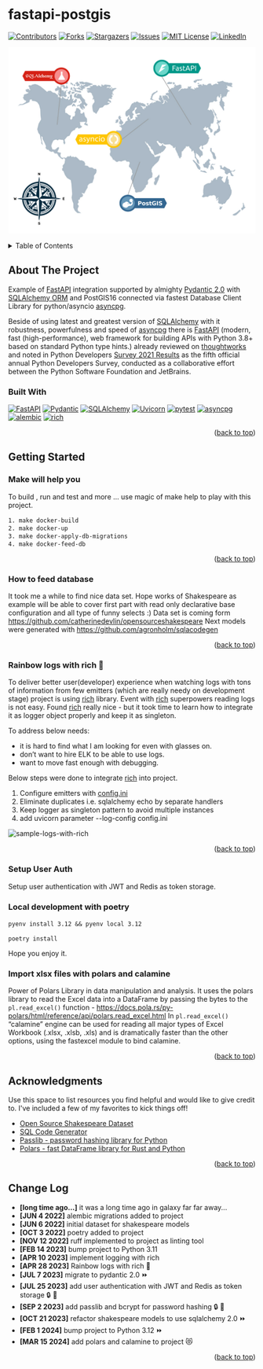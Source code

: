 # fastapi-postgis
[![Contributors][contributors-shield]][contributors-url]
[![Forks][forks-shield]][forks-url]
[![Stargazers][stars-shield]][stars-url]
[![Issues][issues-shield]][issues-url]
[![MIT License][license-shield]][license-url]
[![LinkedIn][linkedin-shield]][linkedin-url]

![fastapi-postgis](/static/map.jpg)

<a name="readme-top"></a>

<details>
  <summary>Table of Contents</summary>
  <ol>
    <li>
      <a href="#about-the-project">About The Project</a>
      <ul>
        <li><a href="#built-with">Built With</a></li>
      </ul>
    </li>
    <li>
      <a href="#getting-started">Getting Started</a>
      <ul>
        <li><a href="#make-will-help-you">Make will help you</a></li>
        <li><a href="#how-to-feed-database">How to feed database</a></li>
        <li><a href="#rainbow-logs-with-rich">Rainbow logs with rich</a></li>
        <li><a href="#setup-user-auth">Setup user auth</a></li>
        <li><a href="#local-development-with-poetry">Local development with poetry</a></li>
        <li><a href="#import-xlsx-files-with-polars-and-calamine">Import xlsx files with polars and calamine</a></li>
      </ul>
    </li>
    <li><a href="#acknowledgments">Acknowledgments</a></li>
  </ol>
</details>

[//]: # (TODO: Usage,Roadmap, Contributing, License, Contact)

    




## About The Project

Example of [FastAPI](https://fastapi.tiangolo.com/) integration supported by almighty [Pydantic 2.0](https://github.com/pydantic/pydantic)
with [SQLAlchemy ORM](https://www.sqlalchemy.org/) and PostGIS16
connected via fastest Database Client Library for python/asyncio [asyncpg](https://github.com/MagicStack/asyncpg).

Beside of using latest and greatest version of [SQLAlchemy](https://www.sqlalchemy.org/) with it robustness, powerfulness and speed
of [asyncpg](https://github.com/MagicStack/asyncpg) there is [FastAPI](https://fastapi.tiangolo.com/) (modern, fast (high-performance), 
web framework for building APIs with Python 3.8+ based on standard Python type hints.) already reviewed
on [thoughtworks](https://www.thoughtworks.com/radar/languages-and-frameworks?blipid=202104087) and noted in 
Python Developers [Survey 2021 Results](https://lp.jetbrains.com/python-developers-survey-2021/#FrameworksLibraries)
as the fifth official annual Python Developers Survey, conducted as a collaborative effort between the Python Software Foundation and JetBrains.

### Built With
[![FastAPI][fastapi.tiangolo.com]][fastapi-url]
[![Pydantic][pydantic.com]][pydantic-url]
[![SQLAlchemy][sqlalchemy.org]][sqlalchemy-url]
[![Uvicorn][uvicorn.org]][uvicorn-url]
[![pytest][pytest.org]][pytest-url]
[![asyncpg][asyncpg.github.io]][asyncpg-url]
[![alembic][alembic.sqlalchemy.org]][alembic-url]
[![rich][rich.readthedocs.io]][rich-url]



<p align="right">(<a href="#readme-top">back to top</a>)</p>

## Getting Started

### Make will help you
To build , run and test and more ... use magic of make help to play with this project.
```shell
1. make docker-build
2. make docker-up
3. make docker-apply-db-migrations
4. make docker-feed-db
```


<p align="right">(<a href="#readme-top">back to top</a>)</p>

### How to feed database

It took me a while to find nice data set. Hope works of Shakespeare as example will be able to cover 
first part with read only declarative base configuration and all type of funny selects :)
Data set is coming form https://github.com/catherinedevlin/opensourceshakespeare
Next models were generated with https://github.com/agronholm/sqlacodegen

<p align="right">(<a href="#readme-top">back to top</a>)</p>

### Rainbow logs with rich :rainbow:

To deliver better user(developer) experience when watching logs with tons of information
from few emitters (which are really needy on development stage) project is using [rich](https://github.com/Textualize/rich) library.
Event with [rich](https://github.com/Textualize/rich) superpowers reading logs is not easy.
Found [rich](https://github.com/Textualize/rich) really nice - 
but it took time to learn how to integrate it as logger object properly and keep it as singleton.

To address below needs: 
- it is hard to find what I am looking for even with glasses on.
- don’t want to hire ELK to be able to use logs. 
- want to move fast enough with debugging.

Below steps were done to integrate [rich](https://github.com/Textualize/rich) into project.
1. Configure emitters with [config.ini](https://github.com/grillazz/fastapi-postgis/blob/main/config.ini)
2. Eliminate duplicates i.e. sqlalchemy echo by separate handlers
3. Keep logger as singleton pattern to avoid multiple instances
4. add uvicorn parameter --log-config config.ini

![sample-logs-with-rich](/static/logz.png)

<p align="right">(<a href="#readme-top">back to top</a>)</p>

### Setup User Auth

Setup user authentication with JWT and Redis as token storage.

### Local development with poetry

```shell
pyenv install 3.12 && pyenv local 3.12
```
```shell
poetry install
```
Hope you enjoy it.

### Import xlsx files with polars and calamine
Power of Polars Library in data manipulation and analysis.
It uses the polars library to read the Excel data into a DataFrame by passing the bytes to the `pl.read_excel()` function -
https://docs.pola.rs/py-polars/html/reference/api/polars.read_excel.html
In `pl.read_excel()` “calamine” engine can be used for reading all major types of Excel Workbook (.xlsx, .xlsb, .xls) and is dramatically faster than the other options, using the fastexcel module to bind calamine.

<p align="right">(<a href="#readme-top">back to top</a>)</p>

## Acknowledgments
Use this space to list resources you find helpful and would like to give credit to.
I've included a few of my favorites to kick things off!

* [Open Source Shakespeare Dataset](https://github.com/catherinedevlin/opensourceshakespeare)
* [SQL Code Generator](https://github.com/agronholm/sqlacodegen)
* [Passlib - password hashing library for Python](https://passlib.readthedocs.io/en/stable/)
* [Polars - fast DataFrame library for Rust and Python](https://docs.pola.rs/)

<p align="right">(<a href="#readme-top">back to top</a>)</p>


## Change Log
- **[long time ago...]** it was a long time ago in galaxy far far away...
- **[JUN 4 2022]** alembic migrations added to project
- **[JUN 6 2022]** initial dataset for shakespeare models
- **[OCT 3 2022]** poetry added to project
- **[NOV 12 2022]** ruff implemented to project as linting tool
- **[FEB 14 2023]** bump project to Python 3.11
- **[APR 10 2023]** implement logging with rich
- **[APR 28 2023]** Rainbow logs with rich :rainbow:
- **[JUL 7 2023]** migrate to pydantic 2.0 :fast_forward:
- **[JUL 25 2023]** add user authentication with JWT and Redis as token storage :lock: :key:
- **[SEP 2 2023]** add passlib and bcrypt for password hashing :lock: :key:
- **[OCT 21 2023]** refactor shakespeare models to use sqlalchemy 2.0 :fast_forward:
- **[FEB 1 2024]** bump project to Python 3.12 :fast_forward:
- **[MAR 15 2024]** add polars and calamine to project :heart_eyes_cat:
<p align="right">(<a href="#readme-top">back to top</a>)</p>


<!-- MARKDOWN LINKS & IMAGES -->
<!-- https://www.markdownguide.org/basic-syntax/#reference-style-links -->
[contributors-shield]: https://img.shields.io/github/contributors/grillazz/fastapi-postgis.svg?style=for-the-badge
[contributors-url]: https://github.com/grillazz/fastapi-postgis/graphs/contributors
[forks-shield]: https://img.shields.io/github/forks/grillazz/fastapi-postgis.svg?style=for-the-badge
[forks-url]: https://github.com/grillazz/fastapi-postgis/network/members
[stars-shield]: https://img.shields.io/github/stars/grillazz/fastapi-postgis.svg?style=for-the-badge
[stars-url]: https://github.com/grillazz/fastapi-postgis/stargazers
[issues-shield]: https://img.shields.io/github/issues/grillazz/fastapi-postgis.svg?style=for-the-badge
[issues-url]: https://github.com/grillazz/fastapi-postgis/issues
[license-shield]: https://img.shields.io/github/license/grillazz/fastapi-postgis.svg?style=for-the-badge
[license-url]: https://github.com/grillazz/fastapi-postgis/blob/main/LICENSE
[linkedin-shield]: https://img.shields.io/badge/-LinkedIn-black.svg?style=for-the-badge&logo=linkedin&colorB=555
[linkedin-url]: https://www.linkedin.com/in/python-has-powers/

[fastapi.tiangolo.com]: https://img.shields.io/badge/FastAPI-0.110.0-009485?style=for-the-badge&logo=fastapi&logoColor=white
[fastapi-url]: https://fastapi.tiangolo.com/
[pydantic.com]: https://img.shields.io/badge/Pydantic-2.6.4-e92063?style=for-the-badge&logo=pydantic&logoColor=white
[pydantic-url]: https://docs.pydantic.dev/latest/
[sqlalchemy.org]: https://img.shields.io/badge/SQLAlchemy-2.0.28-bb0000?color=bb0000&style=for-the-badge
[sqlalchemy-url]: https://docs.sqlalchemy.org/en/20/
[uvicorn.org]: https://img.shields.io/badge/Uvicorn-0.29.0-2094f3?style=for-the-badge&logo=uvicorn&logoColor=white
[uvicorn-url]: https://www.uvicorn.org/
[asyncpg.github.io]: https://img.shields.io/badge/asyncpg-0.29.0-2e6fce?style=for-the-badge&logo=postgresql&logoColor=white
[asyncpg-url]: https://magicstack.github.io/asyncpg/current/
[pytest.org]: https://img.shields.io/badge/pytest-8.1.1-fff?style=for-the-badge&logo=pytest&logoColor=white
[pytest-url]: https://docs.pytest.org/en/6.2.x/
[alembic.sqlalchemy.org]: https://img.shields.io/badge/alembic-1.13.1-6BA81E?style=for-the-badge&logo=alembic&logoColor=white
[alembic-url]: https://alembic.sqlalchemy.org/en/latest/

[rich.readthedocs.io]: https://img.shields.io/badge/rich-13.7.1-009485?style=for-the-badge&logo=rich&logoColor=white
[rich-url]: https://rich.readthedocs.io/en/latest/
[redis.io]: https://img.shields.io/badge/redis-5.0.3-dc382d?style=for-the-badge&logo=redis&logoColor=white
[redis-url]: https://redis.io/
